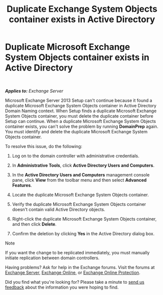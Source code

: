 ﻿---
title: 'Duplicate Exchange System Objects container exists in Active Directory'
TOCTitle: Duplicate Microsoft Exchange System Objects container exists in Active Directory
ms:assetid: cd0f45ab-89de-4653-b50d-c1157c2329d5
ms:mtpsurl: https://technet.microsoft.com/en-us/library/ms.exch.setupreadiness.adiniterrorrule(v=EXCHG.150)
ms:contentKeyID: 46629118
ms.date: 12/09/2016
mtps_version: v=EXCHG.150
---

# Duplicate Microsoft Exchange System Objects container exists in Active Directory

 

_**Applies to:** Exchange Server_


Microsoft Exchange Server 2013 Setup can't continue because it found a duplicate Microsoft Exchange System Objects container in Active Directory Domain Naming context. When Setup finds a duplicate Microsoft Exchange System Objects container, you must delete the duplicate container before Setup can continue. When a duplicate Microsoft Exchange System Objects container exists, you can't solve the problem by running **DomainPrep** again. You must identify and delete the duplicate Microsoft Exchange System Objects container.

To resolve this issue, do the following:

1.  Log on to the domain controller with administrative credentials.

2.  In **Administrative Tools**, click **Active Directory Users and Computers**.

3.  In the **Active Directory Users and Computers** management console pane, click **View** from the toolbar menu and then select **Advanced Features**.

4.  Locate the duplicate Microsoft Exchange System Objects container.

5.  Verify the duplicate Microsoft Exchange System Objects container doesn't contain valid Active Directory objects.

6.  Right-click the duplicate Microsoft Exchange System Objects container, and then click **Delete**.

7.  Confirm the deletion by clicking **Yes** in the Active Directory dialog box.


> [!NOTE]
> If you want the change to be replicated immediately, you must manually initiate replication between domain controllers.



Having problems? Ask for help in the Exchange forums. Visit the forums at [Exchange Server](https://go.microsoft.com/fwlink/p/?linkid=60612), [Exchange Online](https://go.microsoft.com/fwlink/p/?linkid=267542), or [Exchange Online Protection](https://go.microsoft.com/fwlink/p/?linkid=285351).

Did you find what you're looking for? Please take a minute to [send us feedback](mailto:exsetuphelpfeedback@microsoft.com?subject=exchange%202013%20setup%20help%20feedback) about the information you were hoping to find.

